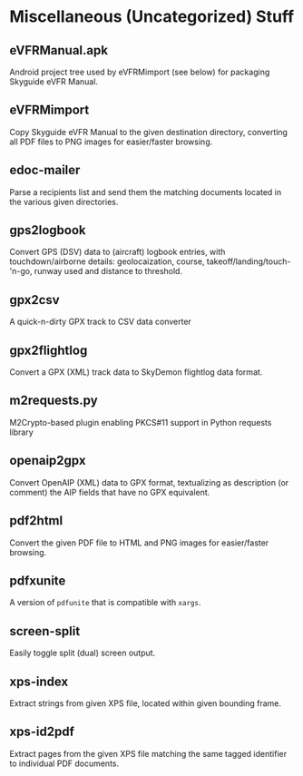Miscellaneous (Uncategorized) Stuff
===================================

eVFRManual.apk
--------------
Android project tree used by eVFRMimport (see below) for packaging Skyguide
eVFR Manual.

eVFRMimport
-----------
Copy Skyguide eVFR Manual to the given destination directory, converting
all PDF files to PNG images for easier/faster browsing.

edoc-mailer
-----------
Parse a recipients list and send them the matching documents located in the
various given directories.

gps2logbook
-----------
Convert GPS (DSV) data to (aircraft) logbook entries, with touchdown/airborne
details: geolocaization, course, takeoff/landing/touch-'n-go, runway used and
distance to threshold.

gpx2csv
-------
A quick-n-dirty GPX track to CSV data converter

gpx2flightlog
-------------
Convert a GPX (XML) track data to SkyDemon flightlog data format.

m2requests.py
-------------
M2Crypto-based plugin enabling PKCS#11 support in Python requests library

openaip2gpx
-----------
Convert OpenAIP (XML) data to GPX format, textualizing as description (or
comment) the AIP fields that have no GPX equivalent.

pdf2html
--------
Convert the given PDF file to HTML and PNG images for easier/faster browsing.

pdfxunite
---------
A version of `pdfunite` that is compatible with `xargs`.

screen-split
------------
Easily toggle split (dual) screen output.

xps-index
---------
Extract strings from given XPS file, located within given bounding frame.

xps-id2pdf
----------
Extract pages from the given XPS file matching the same tagged identifier to
individual PDF documents.
